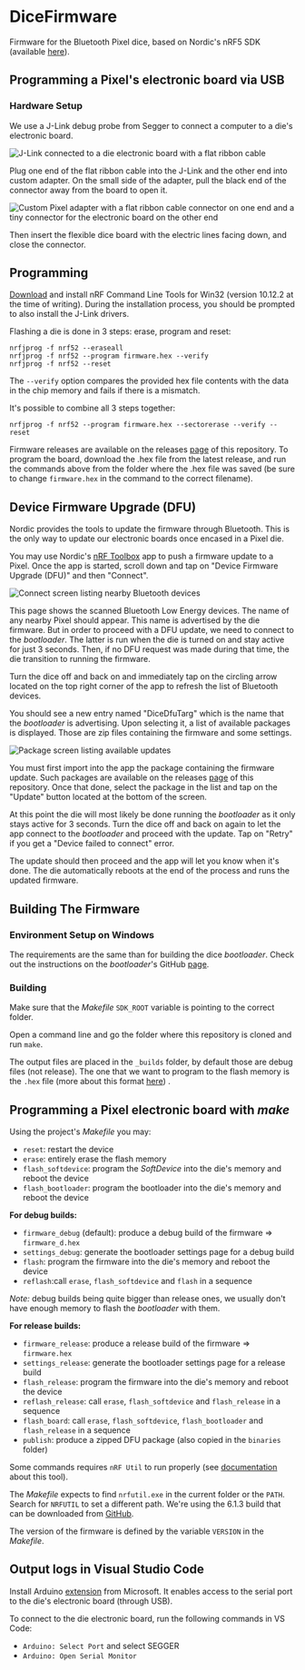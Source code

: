 # DiceFirmware

Firmware for the Bluetooth Pixel dice, based on Nordic's nRF5 SDK (available
[here](https://www.nordicsemi.com/Products/Development-software/nRF5-SDK/Download#infotabs)).

## Programming a Pixel's electronic board via USB

### Hardware Setup

We use a J-Link debug probe from Segger to connect a computer to a die's electronic board.

![J-Link connected to a die electronic board with a flat ribbon cable](images/board+jlink.jpg "Let the light show begin!")

Plug one end of the flat ribbon cable into the J-Link and the other end into custom adapter.
On the small side of the adapter, pull the black end of the connector away from the board to open it.

![Custom Pixel adapter with a flat ribbon cable connector on one end and a tiny connector for the electronic board on the other end](images/connector.jpg)

Then insert the flexible dice board with the electric lines facing down, and close the connector.

## Programming

[Download](https://www.nordicsemi.com/Products/Development-tools/nRF-Command-Line-Tools/Download#infotabs)
and install nRF Command Line Tools for Win32 (version 10.12.2 at the time of writing).
During the installation process, you should be prompted to also install the J-Link drivers.

Flashing a die is done in 3 steps: erase, program and reset:

```
nrfjprog -f nrf52 --eraseall
nrfjprog -f nrf52 --program firmware.hex --verify
nrfjprog -f nrf52 --reset
```

The `--verify` option compares the provided hex file contents with the data in the chip memory
and fails if there is a mismatch.

It's possible to combine all 3 steps together:

```
nrfjprog -f nrf52 --program firmware.hex --sectorerase --verify --reset
```

Firmware releases are available on the releases
[page](https://github.com/GameWithPixels/DiceFirmware/releases) of this repository.
To program the board, download the .hex file from the latest release,
and run the commands above from the folder where the .hex file was saved
(be sure to change `firmware.hex` in the command to the correct filename).

## Device Firmware Upgrade (DFU)

Nordic provides the tools to update the firmware through Bluetooth.
This is the only way to update our electronic boards once encased in a Pixel die.

You may use Nordic's [nRF Toolbox](https://www.nordicsemi.com/Products/Development-tools/nRF-Toolbox)
app to push a firmware update to a Pixel. Once the app is started, scroll down and tap on
"Device Firmware Upgrade (DFU)" and then "Connect".

![Connect screen listing nearby Bluetooth devices](images/connect_screen.jpg)

This page shows the scanned Bluetooth Low Energy devices. The name of any nearby Pixel should appear.
This name is advertised by the die firmware.
But in order to proceed with a DFU update, we need to connect to the *bootloader*.
The latter is run when the die is turned on and stay active for just 3 seconds.
Then, if no DFU request was made during that time, the die transition to running the firmware.

Turn the dice off and back on and immediately tap on the circling arrow located on the top right corner
of the app to refresh the list of Bluetooth devices.

You should see a new entry named "DiceDfuTarg" which is the name that the *bootloader* is advertising.
Upon selecting it, a list of available packages is displayed. Those are zip files containing the firmware
and some settings.

![Package screen listing available updates](images/package_screen.jpg)

You must first import into the app the package containing the firmware update.
Such packages are available on the releases
[page](https://github.com/GameWithPixels/DiceFirmware/releases) of this repository.
Once that done, select the package in the list and tap on the "Update" button located at the bottom of the screen.

At this point the die will most likely be done running the *bootloader* as it only stays active for 3 seconds.
Turn the dice off and back on again to let the app connect to the *bootloader* and proceed with the update.
Tap on "Retry" if you get a "Device failed to connect" error.

The update should then proceed and the app will let you know when it's done. The die automatically reboots
at the end of the process and runs the updated firmware.

## Building The Firmware

### Environment Setup on Windows

The requirements are the same than for building the dice *bootloader*.
Check out the instructions on the *bootloader*'s GitHub
[page](https://github.com/GameWithPixels/DiceBootloader#readme).

### Building

Make sure that the *Makefile* `SDK_ROOT` variable is pointing to the correct folder.

Open a command line and go the folder where this repository is cloned and run `make`.

The output files are placed in the `_builds` folder, by default those are debug files (not release).
The one that we want to program to the flash memory is the `.hex` file
(more about this format [here](https://en.wikipedia.org/wiki/Intel_HEX)) .

## Programming a Pixel electronic board with *make*

Using the project's *Makefile* you may:

* `reset`: restart the device
* `erase`: entirely erase the flash memory
* `flash_softdevice`: program the *SoftDevice* into the die's memory and reboot the device
* `flash_bootloader`: program the bootloader into the die's memory and reboot the device

**For debug builds:**

* `firmware_debug` (default): produce a debug build of the firmware => `firmware_d.hex`
* `settings_debug`: generate the bootloader settings page for a debug build
* `flash`: program the firmware into the die's memory and reboot the device
* `reflash`:call `erase`, `flash_softdevice` and `flash` in a sequence

*Note:* debug builds being quite bigger than release ones,
we usually don't have enough memory to flash the *bootloader* with them.

**For release builds:**

* `firmware_release`: produce a release build of the firmware => `firmware.hex`
* `settings_release`: generate the bootloader settings page for a release build
* `flash_release`: program the firmware into the die's memory and reboot the device
* `reflash_release`: call `erase`, `flash_softdevice` and `flash_release` in a sequence
* `flash_board`: call `erase`, `flash_softdevice`, `flash_bootloader` and `flash_release` in a sequence
* `publish`: produce a zipped DFU package (also copied in the `binaries` folder)

Some commands requires `nRF Util` to run properly (see
[documentation](https://infocenter.nordicsemi.com/topic/ug_nrfutil/UG/nrfutil/nrfutil_intro.html)
about this tool).

The *Makefile* expects to find `nrfutil.exe` in the current folder or the `PATH`.
Search for `NRFUTIL` to set a different path.
We're using the 6.1.3 build that can be downloaded from
[GitHub](https://github.com/NordicSemiconductor/pc-nrfutil/releases/tag/v6.1.3).

The version of the firmware is defined by the variable `VERSION` in the *Makefile*.

## Output logs in Visual Studio Code

Install Arduino [extension](https://marketplace.visualstudio.com/items?itemName=vsciot-vscode.vscode-arduino)
from Microsoft.
It enables access to the serial port to the die's electronic board (through USB).

To connect to the die electronic board, run the following commands in VS Code:
* `Arduino: Select Port` and select SEGGER
* `Arduino: Open Serial Monitor`

